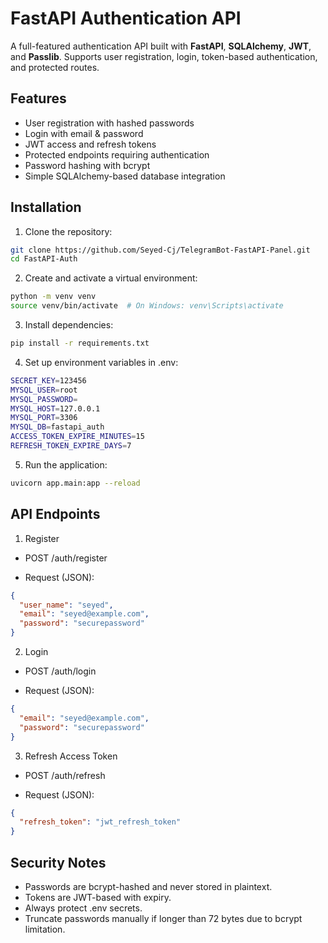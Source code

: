 # FastAPI Authentication API

A full-featured authentication API built with **FastAPI**, **SQLAlchemy**, **JWT**, and **Passlib**. Supports user registration, login, token-based authentication, and protected routes.

## Features
- User registration with hashed passwords
- Login with email & password
- JWT access and refresh tokens
- Protected endpoints requiring authentication
- Password hashing with bcrypt
- Simple SQLAlchemy-based database integration

## Installation
1. Clone the repository:
```bash
git clone https://github.com/Seyed-Cj/TelegramBot-FastAPI-Panel.git
cd FastAPI-Auth
```

2. Create and activate a virtual environment:
```bash
python -m venv venv
source venv/bin/activate  # On Windows: venv\Scripts\activate
```

3. Install dependencies:
```bash
pip install -r requirements.txt
```

4. Set up environment variables in .env:
```bash
SECRET_KEY=123456
MYSQL_USER=root
MYSQL_PASSWORD=
MYSQL_HOST=127.0.0.1
MYSQL_PORT=3306
MYSQL_DB=fastapi_auth
ACCESS_TOKEN_EXPIRE_MINUTES=15
REFRESH_TOKEN_EXPIRE_DAYS=7
```

5. Run the application:
```bash
uvicorn app.main:app --reload
```

## API Endpoints
1. Register

- POST /auth/register

* Request (JSON):

```json
{
  "user_name": "seyed",
  "email": "seyed@example.com",
  "password": "securepassword"
}
```

2. Login

- POST /auth/login

* Request (JSON):

```json
{
  "email": "seyed@example.com",
  "password": "securepassword"
}
```

3. Refresh Access Token

- POST /auth/refresh

* Request (JSON):

```json
{
  "refresh_token": "jwt_refresh_token"
}
```

## Security Notes

- Passwords are bcrypt-hashed and never stored in plaintext.
- Tokens are JWT-based with expiry.
- Always protect .env secrets.
- Truncate passwords manually if longer than 72 bytes due to bcrypt limitation.